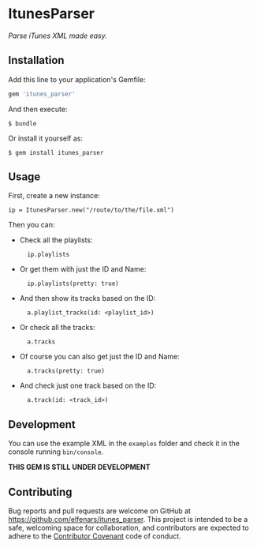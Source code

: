 # ItunesParser

_Parse iTunes XML made easy._

## Installation

Add this line to your application's Gemfile:

```ruby
gem 'itunes_parser'
```

And then execute:

    $ bundle

Or install it yourself as:

    $ gem install itunes_parser

## Usage

First, create a new instance:

    ip = ItunesParser.new("/route/to/the/file.xml")

Then you can:

* Check all the playlists:

    ```
      ip.playlists
    ```

* Or get them with just the ID and Name:

    ```
      ip.playlists(pretty: true)
    ```

* And then show its tracks based on the ID:

    ```
      a.playlist_tracks(id: <playlist_id>)
    ```

* Or check all the tracks:

    ```
      a.tracks
    ```

* Of course you can also get just the ID and Name:

    ```
      a.tracks(pretty: true)
    ```

* And check just one track based on the ID:

    ```
      a.track(id: <track_id>)
    ```


## Development

You can use the example XML in the ```examples``` folder and check it in the console running ```bin/console```.

**THIS GEM IS STILL UNDER DEVELOPMENT**

## Contributing

Bug reports and pull requests are welcome on GitHub at https://github.com/elfenars/itunes_parser. This project is intended to be a safe, welcoming space for collaboration, and contributors are expected to adhere to the [Contributor Covenant](contributor-covenant.org) code of conduct.

